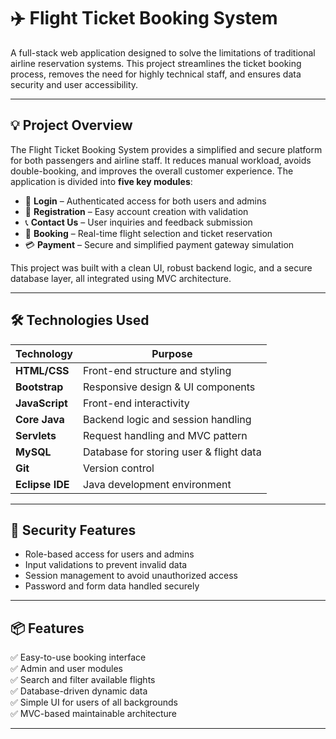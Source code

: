 # ✈️ Flight Ticket Booking System

A full-stack web application designed to solve the limitations of traditional airline reservation systems. This project streamlines the ticket booking process, removes the need for highly technical staff, and ensures data security and user accessibility.

---

## 💡 Project Overview

The Flight Ticket Booking System provides a simplified and secure platform for both passengers and airline staff. It reduces manual workload, avoids double-booking, and improves the overall customer experience. The application is divided into **five key modules**:

- 🔐 **Login** – Authenticated access for both users and admins  
- 📝 **Registration** – Easy account creation with validation  
- 📞 **Contact Us** – User inquiries and feedback submission  
- 🎫 **Booking** – Real-time flight selection and ticket reservation  
- 💳 **Payment** – Secure and simplified payment gateway simulation

This project was built with a clean UI, robust backend logic, and a secure database layer, all integrated using MVC architecture.

---

## 🛠️ Technologies Used

| Technology    | Purpose                            |
|---------------|------------------------------------|
| **HTML/CSS**  | Front-end structure and styling    |
| **Bootstrap** | Responsive design & UI components  |
| **JavaScript**| Front-end interactivity            |
| **Core Java** | Backend logic and session handling |
| **Servlets**  | Request handling and MVC pattern   |
| **MySQL**     | Database for storing user & flight data |
| **Git**       | Version control                    |
| **Eclipse IDE** | Java development environment     |

---

## 🔐 Security Features

- Role-based access for users and admins
- Input validations to prevent invalid data
- Session management to avoid unauthorized access
- Password and form data handled securely

---

## 📦 Features

✅ Easy-to-use booking interface  
✅ Admin and user modules  
✅ Search and filter available flights  
✅ Database-driven dynamic data  
✅ Simple UI for users of all backgrounds  
✅ MVC-based maintainable architecture

---
